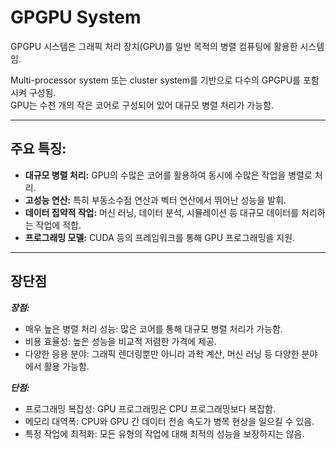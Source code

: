# GPGPU System

GPGPU 시스템은 그래픽 처리 장치(GPU)를 일반 목적의 병렬 컴퓨팅에 활용한 시스템임. 

Multi-processor system 또는 cluster system를 기반으로 다수의 GPGPU를 포함시켜 구성됨.  
GPU는 수천 개의 작은 코어로 구성되어 있어 대규모 병렬 처리가 가능함.

---

## **주요 특징:**

- **대규모 병렬 처리:** GPU의 수많은 코어를 활용하여 동시에 수많은 작업을 병렬로 처리.
- **고성능 연산:** 특히 부동소수점 연산과 벡터 연산에서 뛰어난 성능을 발휘.
- **데이터 집약적 작업:** 머신 러닝, 데이터 분석, 시뮬레이션 등 대규모 데이터를 처리하는 작업에 적합.
- **프로그래밍 모델:** CUDA 등의 프레임워크를 통해 GPU 프로그래밍을 지원.

---

## **장단점**

***장점:***

- 매우 높은 병렬 처리 성능: 많은 코어를 통해 대규모 병렬 처리가 가능함.
- 비용 효율성: 높은 성능을 비교적 저렴한 가격에 제공.
- 다양한 응용 분야: 그래픽 렌더링뿐만 아니라 과학 계산, 머신 러닝 등 다양한 분야에서 활용 가능함.

***단점:***

- 프로그래밍 복잡성: GPU 프로그래밍은 CPU 프로그래밍보다 복잡함.
- 메모리 대역폭: CPU와 GPU 간 데이터 전송 속도가 병목 현상을 일으킬 수 있음.
- 특정 작업에 최적화: 모든 유형의 작업에 대해 최적의 성능을 보장하지는 않음.
